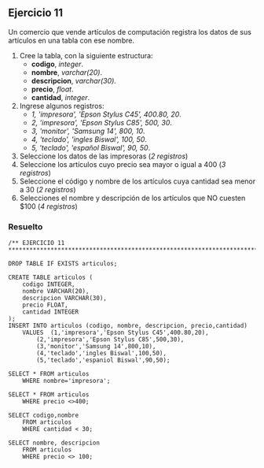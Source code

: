 ## Ejercicio 11

Un comercio que vende artículos de computación registra los datos de sus artículos en una tabla con ese nombre.

1. Cree la tabla, con la siguiente estructura:
	* **codigo**, *integer*.
	* **nombre**, *varchar(20)*.
	* **descripcion**, *varchar(30)*.
	* **precio**, *float*.
	* **cantidad**, *integer*.
2. Ingrese algunos registros:
	* *1, 'impresora', 'Epson Stylus C45', 400.80, 20*.
	* *2, 'impresora', 'Epson Stylus C85', 500, 30*.
	* *3, 'monitor', 'Samsung 14', 800, 10*.
	* *4, 'teclado', 'ingles Biswal', 100, 50*.
	* *5, 'teclado', 'español Biswal', 90, 50*.
3. Seleccione los datos de las impresoras (*2 registros*)
4. Seleccione los artículos cuyo precio sea mayor o igual a 400 (*3 registros*)
5. Seleccione el código y nombre de los artículos cuya cantidad sea menor a 30 (*2 registros*)
6. Selecciones el nombre y descripción de los artículos que NO cuesten $100 (*4 registros*)


### Resuelto	
``` 			
/** EJERCICIO 11
******************************************************************************/

DROP TABLE IF EXISTS articulos;

CREATE TABLE articulos (
	codigo INTEGER,
	nombre VARCHAR(20),
	descripcion VARCHAR(30),
	precio FLOAT,
	cantidad INTEGER
);
INSERT INTO articulos (codigo, nombre, descripcion, precio,cantidad)
	VALUES	(1,'impresora','Epson Stylus C45',400.80,20),
		(2,'impresora','Epson Stylus C85',500,30),
		(3,'monitor','Samsung 14',800,10),
		(4,'teclado','ingles Biswal',100,50),
		(5,'teclado','espaniol Biswal',90,50);
		
SELECT * FROM articulos
	WHERE nombre='impresora';
	
SELECT * FROM articulos
	WHERE precio <>400;
	
SELECT codigo,nombre
	FROM articulos
	WHERE cantidad < 30;
	
SELECT nombre, descripcion
	FROM articulos
	WHERE precio <> 100;


``` 			
